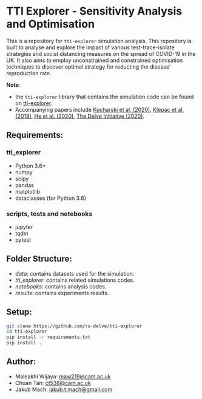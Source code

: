 # TTI Explorer - Sensitivity Analysis and Optimisation

This is a repository for `tti-explorer` simulation analysis. This repository is built to analyse and explore the impact of various test-trace-isolate strategies and social distancing measures on the spread of COVID-19 in the UK. It also aims to employ unconstrained and constrained optimisation techniques to discover optimal strategy for reducting the disease' reproduction rate.

**Note**:
- the `tti-explorer` library that contains the simulation code can be found on [tti-explorer](https://github.com/rs-delve/tti-explorer).
- Accompanying papers include [Kucharski et al. (2020)](https://www.medrxiv.org/content/10.1101/2020.04.23.20077024v1), [Klepac et al. (2018)](https://researchonline.lshtm.ac.uk/id/eprint/4647173/), [He et al. (2020)](https://rs-delve.github.io/pdfs/2020-05-27-effectiveness-and-resource-requirements-of-tti-strategies.pdf), [The Delve Initiative (2020)](https://rs-delve.github.io/reports/2020/05/27/test-trace-isolate.html).

## Requirements:
### tti_explorer
- Python 3.6+
- numpy
- scipy
- pandas
- matplotlib
- dataclasses (for Python 3.6)
### scripts, tests and notebooks
- jupyter
- tqdm
- pytest

## Folder Structure:
- *data*: contains datasets used for the simulation.
- *tti_explorer*: contains related simulations codes.
- *notebooks*: contains analysis codes.
- *results*: contains experiments results.

## Setup:
```bash
git clone https://github.com/rs-delve/tti-explorer
cd tti-explorer
pip install -r requirements.txt
pip install .
```

## Author:
- Maleakhi Wijaya: maw219@cam.ac.uk
- Chuan Tan: ct538@cam.ac.uk
- Jakub Mach: jakub.t.mach@gmail.com
